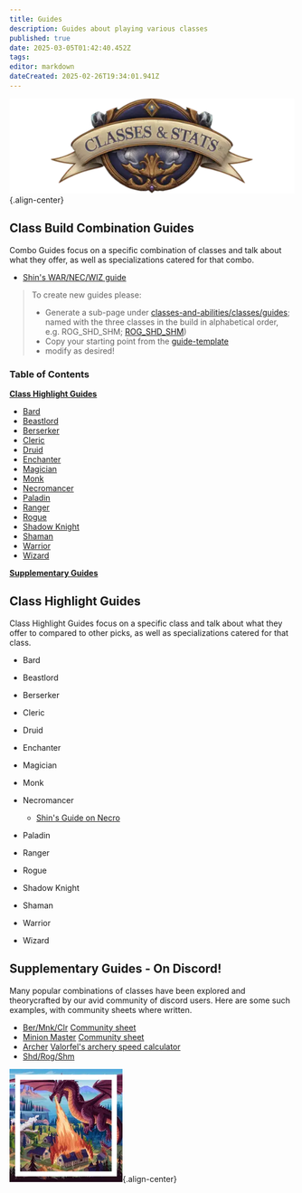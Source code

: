```yaml
---
title: Guides
description: Guides about playing various classes
published: true
date: 2025-03-05T01:42:40.452Z
tags: 
editor: markdown
dateCreated: 2025-02-26T19:34:01.941Z
---
```


![statsandclasses.webp](/classes-and-abilities/statsandclasses.webp){.align-center}

## Class Build Combination Guides

Combo Guides focus on a specific combination of classes and talk about what they offer, as well as specializations catered for that combo.

- [Shin's WAR/NEC/WIZ guide](shin-war-nec-wiz)

> To create new guides please: 
> - Generate a sub-page under [classes-and-abilities/classes/guides](/classes-and-abilities/classes/guides/); named with the three classes in the build in alphabetical order, e.g. ROG_SHD_SHM; [ROG_SHD_SHM](/classes-and-abilities/classes/guides/ROG_SHD_SHM))
> - Copy your starting point from the [guide-template](/classes-and-abilities/classes/guides/guide-template)
> - modify as desired!


### Table of Contents


**[Class Highlight Guides](#class-highlight-guides)**
   - [Bard](#bard)
   - [Beastlord](#beastlord)
   - [Berserker](#berserker)
   - [Cleric](#cleric)
   - [Druid](#druid)
   - [Enchanter](#enchanter)
   - [Magician](#magician)
   - [Monk](#monk)
   - [Necromancer](#necromancer)
   - [Paladin](#paladin)
   - [Ranger](#ranger)
   - [Rogue](#rogue)
   - [Shadow Knight](#shadow-knight)
   - [Shaman](#shaman)
   - [Warrior](#warrior)
   - [Wizard](#wizard)

**[Supplementary Guides](#supplementary-guides---on-discord)**


## Class Highlight Guides

Class Highlight Guides focus on a specific class and talk about what they offer to compared to other picks, as well as specializations catered for that class.

- Bard

- Beastlord

- Berserker

- Cleric

- Druid

- Enchanter

- Magician

- Monk

- Necromancer
    - [Shin's Guide on Necro](classes-and-abilities/guides/shin-necro)

- Paladin

- Ranger

- Rogue

- Shadow Knight

- Shaman

- Warrior

- Wizard

## Supplementary Guides - On Discord!

Many popular combinations of classes have been explored and theorycrafted by our avid community of discord users. Here are some such examples, with community sheets where written.

- [Ber/Mnk/Clr](https://discord.com/channels/1204418766318862356/1326180461973868638) [Community sheet](https://docs.google.com/spreadsheets/d/e/2PACX-1vQZjjDWT7L52mBGZfINOQpPAch4drBaj9NdZW8NJG3Qs5OeB6Ss6J9qzmVScJ4HRos-S_5_Qf-mezAE/pubhtml)
- [Minion Master](https://discord.com/channels/1204418766318862356/1324925788927164458) [Community sheet](https://docs.google.com/spreadsheets/d/1JvRP0JYupPRjlFyMcjl8TqlA896rQ25YyiffeQsudXI/edit?usp=sharing)
- [Archer](https://discord.com/channels/1204418766318862356/1300203842998370364) [Valorfel's archery speed calculator](https://docs.google.com/spreadsheets/d/10631B-uS0ea73vspufD8QOMCtw8xMn1AYM1xZk4mEZ4/edit?usp=sharing)
- [Shd/Rog/Shm](https://discord.com/channels/1204418766318862356/1303234066627297363) 

![pagebreak2.webp](/pagebreak2.webp){.align-center}